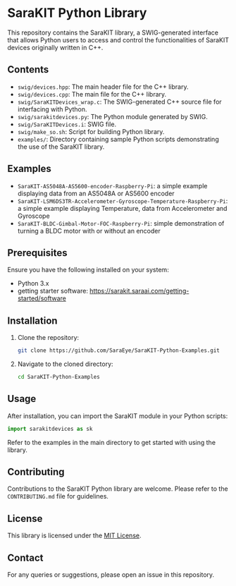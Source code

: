 # SaraKIT Python Library

This repository contains the SaraKIT library, a SWIG-generated interface that allows Python users to access and control the functionalities of SaraKIT devices originally written in C++.

## Contents

- `swig/devices.hpp`: The main header file for the C++ library.
- `swig/devices.cpp`: The main file for the C++ library.
- `swig/SaraKITDevices_wrap.c`: The SWIG-generated C++ source file for interfacing with Python.
- `swig/sarakitdevices.py`: The Python module generated by SWIG.
- `swig/SaraKITDevices.i`: SWIG file.
- `swig/make_so.sh`: Script for building Python library.
- `examples/`: Directory containing sample Python scripts demonstrating the use of the SaraKIT library.

## Examples
- `SaraKIT-AS5048A-AS5600-encoder-Raspberry-Pi`: a simple example displaying data from an AS5048A or AS5600 encoder
- `SaraKIT-LSM6DS3TR-Accelerometer-Gyroscope-Temperature-Raspberry-Pi`: a simple example displaying Temperature, data from Accelerometer and Gyroscope
- `SaraKIT-BLDC-Gimbal-Motor-FOC-Raspberry-Pi`: simple demonstration of turning a BLDC motor with or without an encoder

## Prerequisites

Ensure you have the following installed on your system:
- Python 3.x
- getting starter software: https://sarakit.saraai.com/getting-started/software

## Installation

1. Clone the repository:
   ```bash
   git clone https://github.com/SaraEye/SaraKIT-Python-Examples.git
   ```

2. Navigate to the cloned directory:
   ```bash
   cd SaraKIT-Python-Examples
   ```

## Usage

After installation, you can import the SaraKIT module in your Python scripts:

```python
import sarakitdevices as sk
```

Refer to the examples in the main directory to get started with using the library.


## Contributing

Contributions to the SaraKIT Python library are welcome. Please refer to the `CONTRIBUTING.md` file for guidelines.

## License

This library is licensed under the [MIT License](LICENSE).

## Contact

For any queries or suggestions, please open an issue in this repository.
